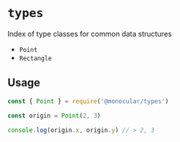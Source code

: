 # `types`

Index of type classes for common data structures

- `Point`
- `Rectangle`

## Usage

```js
const { Point } = require('@monocular/types')

const origin = Point(2, 3)

console.log(origin.x, origin.y) // > 2, 3
```
